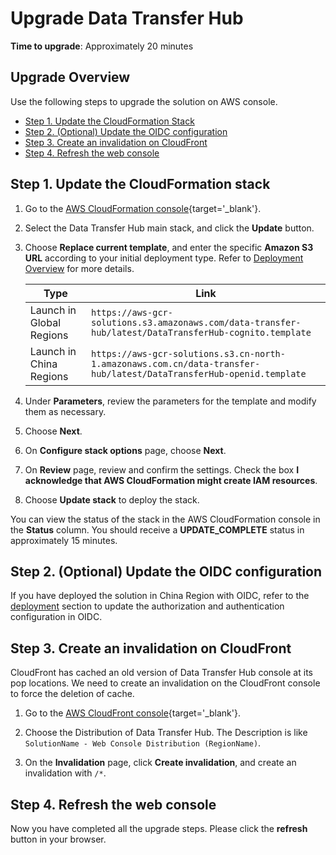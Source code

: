 # Upgrade Data Transfer Hub

**Time to upgrade**: Approximately 20 minutes

## Upgrade Overview

Use the following steps to upgrade the solution on AWS console. 

* [Step 1. Update the CloudFormation Stack](#step-1-update-the-cloudformation-stack)
* [Step 2. (Optional) Update the OIDC configuration](#oidc-update)
* [Step 3. Create an invalidation on CloudFront](#step-3-create-an-invalidation-on-cloudfront)
* [Step 4. Refresh the web console](#step-4-refresh-the-web-console)

## Step 1. Update the CloudFormation stack

1. Go to the [AWS CloudFormation console](https://console.aws.amazon.com/cloudformation/){target='_blank'}.

2. Select the Data Transfer Hub main stack, and click the **Update** button.

3. Choose **Replace current template**, and enter the specific **Amazon S3 URL** according to your initial deployment type. Refer to [Deployment Overview](./deployment.md) for more details.

    | Type                                         | Link                                                         |
    | -------------------------------------------- | ------------------------------------------------------------ |
    | Launch in Global Regions       | `https://aws-gcr-solutions.s3.amazonaws.com/data-transfer-hub/latest/DataTransferHub-cognito.template` |
    | Launch in China Regions | `https://aws-gcr-solutions.s3.cn-north-1.amazonaws.com.cn/data-transfer-hub/latest/DataTransferHub-openid.template` |

4. Under **Parameters**, review the parameters for the template and modify them as necessary.

5. Choose **Next**.

6. On **Configure stack options** page, choose **Next**.

7. On **Review** page, review and confirm the settings. Check the box **I acknowledge that AWS CloudFormation might create IAM resources**.

8. Choose **Update stack** to deploy the stack.

You can view the status of the stack in the AWS CloudFormation console in the **Status** column. You should receive a **UPDATE_COMPLETE** status in approximately 15 minutes.

## Step 2. (Optional) Update the OIDC configuration <a name="oidc-update"></a>

If you have deployed the solution in China Region with OIDC, refer to the [deployment](../deployment/#prerequisite-1-create-an-oidc-user-pool) section to update the authorization and authentication configuration in OIDC.

## Step 3. Create an invalidation on CloudFront

CloudFront has cached an old version of Data Transfer Hub console at its pop locations. We need to create an invalidation on the CloudFront console to 
force the deletion of cache. 

1. Go to the [AWS CloudFront console](https://console.aws.amazon.com/cloudfront/){target='_blank'}.

2. Choose the Distribution of Data Transfer Hub. The Description is like `SolutionName - Web Console Distribution (RegionName)`.

3. On the **Invalidation** page, click **Create invalidation**, and create an invalidation with `/*`.

## Step 4. Refresh the web console

Now you have completed all the upgrade steps. Please click the **refresh** button in your browser.
